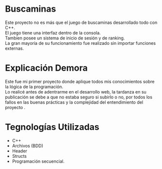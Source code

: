 # Buscaminas

Este proyecto no es más que el juego de buscaminas desarrollado todo con C++.<br />
El juego tiene una interfaz dentro de la consola.<br />
Tambíen posee un sistema de inicio de sesión y de ranking.<br />
La gran mayoría de su funcionamiento fue realizado sin importar funciones externas.

# Explicación Demora
Este fue mi primer proyecto donde aplique todos mis conocimientos sobre la lógica de la programación. <br />
Lo realicé antes de adentrarme en el desarrollo web, la tardanza en su publicación se debe a que no estaba seguro si subirlo o no, por todos los fallos en las buenas prácticas y la complejidad del entendimiento del proyecto .<br />

# Tegnologías Utilizadas
- C++
- Archivos (BDD)
- Header
- Structs
- Programación secuencial.
